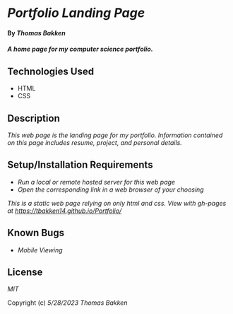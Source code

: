 # _Portfolio Landing Page_

#### By _**Thomas Bakken**_

#### _A home page for my computer science portfolio._

## Technologies Used

* HTML
* CSS

## Description

_This web page is the landing page for my portfolio. Information contained on this page includes resume, project, and personal details._

## Setup/Installation Requirements

* _Run a local or remote hosted server for this web page_
* _Open the corresponding link in a web browser of your choosing_

_This is a static web page relying on only html and css. View with gh-pages at https://tbakken14.github.io/Portfolio/_

## Known Bugs

* _Mobile Viewing_

## License

_MIT_

Copyright (c) _5/28/2023_ _Thomas Bakken_